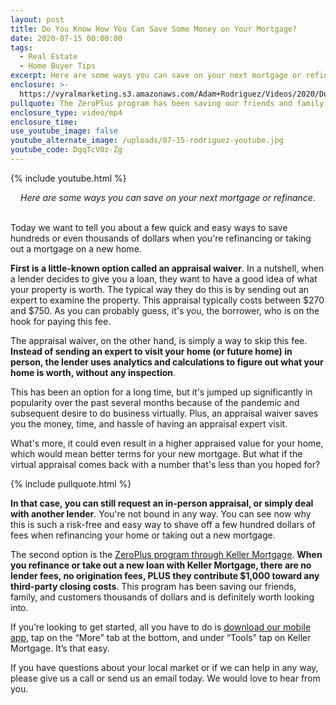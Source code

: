```yaml
---
layout: post
title: Do You Know How You Can Save Some Money on Your Mortgage?
date: 2020-07-15 00:00:00
tags:
  - Real Estate
  - Home Buyer Tips
excerpt: Here are some ways you can save on your next mortgage or refinance.
enclosure: >-
  https://vyralmarketing.s3.amazonaws.com/Adam+Rodriguez/Videos/2020/Do+You+Know+How+You+Can+Save+Some+Money+on+Your+Mortgage_.mp4
pullquote: The ZeroPlus program has been saving our friends and family thousands.
enclosure_type: video/mp4
enclosure_time:
use_youtube_image: false
youtube_alternate_image: /uploads/07-15-rodriguez-youtube.jpg
youtube_code: DgqTcV0z-Zg
---
```


{% include youtube.html %}

<center><em>Here are some ways you can save on your next mortgage or refinance.</em></center>

<br>Today we want to tell you about a few quick and easy ways to save hundreds or even thousands of dollars when you're refinancing or taking out a mortgage on a new home.

**First is a little-known option called an appraisal waiver**. In a nutshell, when a lender decides to give you a loan, they want to have a good idea of what your property is worth. The typical way they do this is by sending out an expert to examine the property. This appraisal typically costs between $270 and $750. As you can probably guess, it's you, the borrower, who is on the hook for paying this fee.

The appraisal waiver, on the other hand, is simply a way to skip this fee. **Instead of sending an expert to visit your home (or future home) in person, the lender uses analytics and calculations to figure out what your home is worth, without any inspection**.

This has been an option for a long time, but it's jumped up significantly in popularity over the past several months because of the pandemic and subsequent desire to do business virtually. Plus, an appraisal waiver saves you the money, time, and hassle of having an appraisal expert visit.

What's more, it could even result in a higher appraised value for your home, which would mean better terms for your new mortgage. But what if the virtual appraisal comes back with a number that's less than you hoped for?

{% include pullquote.html %}

**In that case, you can still request an in-person appraisal, or simply deal with another lender**. You're not bound in any way. You can see now why this is such a risk-free and easy way to shave off a few hundred dollars of fees when refinancing your home or taking out a new mortgage.

The second option is the <u><a target="_blank" href="https://kellermortgage.com/zeroplus/">ZeroPlus program through Keller Mortgage</a></u>. **When you refinance or take out a new loan with Keller Mortgage, there are no lender fees, no origination fees, PLUS they contribute $1,000 toward any third-party closing costs**. This program has been saving our friends, family, and customers thousands of dollars and is definitely worth looking into.

If you’re looking to get started, all you have to do is <u><a target="_blank" href="https://www.kw.com/download/KW2NZ6FJV">download our mobile app</a></u>, tap on the “More” tab at the bottom, and under “Tools” tap on Keller Mortgage. It’s that easy.

If you have questions about your local market or if we can help in any way, please give us a call or send us an email today. We would love to hear from you.